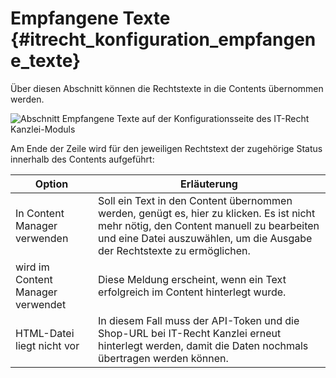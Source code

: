 # Empfangene Texte {#itrecht_konfiguration_empfangene_texte}

Über diesen Abschnitt können die Rechtstexte in die Contents übernommen werden.

![](Bilder/itrecht/20170329_008.png "Abschnitt Empfangene Texte auf der Konfigurationsseite des
      IT-Recht Kanzlei-Moduls")

Am Ende der Zeile wird für den jeweiligen Rechtstext der zugehörige Status innerhalb des Contents aufgeführt:

|Option|Erläuterung|
|------|-----------|
|In Content Manager verwenden|Soll ein Text in den Content übernommen werden, genügt es, hier zu klicken. Es ist nicht mehr nötig, den Content manuell zu bearbeiten und eine Datei auszuwählen, um die Ausgabe der Rechtstexte zu ermöglichen.|
|wird im Content Manager verwendet|Diese Meldung erscheint, wenn ein Text erfolgreich im Content hinterlegt wurde.|
|HTML-Datei liegt nicht vor|In diesem Fall muss der API-Token und die Shop-URL bei IT-Recht Kanzlei erneut hinterlegt werden, damit die Daten nochmals übertragen werden können.|




